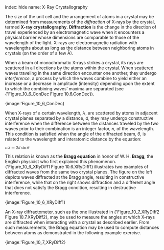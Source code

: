 index: hide
name: X-Ray Crystallography

The size of the unit cell and the arrangement of atoms in a crystal may be determined from measurements of the  *diffraction* of X-rays by the crystal, termed  **X-ray crystallography**.  **Diffraction** is the change in the direction of travel experienced by an electromagnetic wave when it encounters a physical barrier whose dimensions are comparable to those of the wavelength of the light. X-rays are electromagnetic radiation with wavelengths about as long as the distance between neighboring atoms in crystals (on the order of a few Å).

When a beam of monochromatic X-rays strikes a crystal, its rays are scattered in all directions by the atoms within the crystal. When scattered waves traveling in the same direction encounter one another, they undergo  *interference*, a process by which the waves combine to yield either an increase or a decrease in amplitude (intensity) depending upon the extent to which the combining waves’ maxima are separated (see {'Figure_10_6_ConDec Figure 10.6.ConDec}).


{image:'Figure_10_6_ConDec}
        

When X-rays of a certain wavelength,  *λ*, are scattered by atoms in adjacent crystal planes separated by a distance,  *d*, they may undergo constructive interference when the difference between the distances traveled by the two waves prior to their combination is an integer factor,  *n*, of the wavelength. This condition is satisfied when the angle of the diffracted beam,  *θ*, is related to the wavelength and interatomic distance by the equation:

<math xmlns:q="http://cnx.rice.edu/qml/1.0" xmlns:m="http://www.w3.org/1998/Math/MathML" xmlns:bib="http://bibtexml.sf.net/" xmlns:md="http://cnx.rice.edu/mdml" xmlns="http://cnx.rice.edu/cnxml"><mrow><mi>n</mi><mi>λ</mi><mo>=</mo><mn>2</mn><mi>d</mi><mspace width="0.2em"/><mtext>sin</mtext><mspace width="0.2em"/><mi>θ</mi></mrow></math>

This relation is known as the  **Bragg equation** in honor of W. H.  **Bragg**, the English physicist who first explained this phenomenon. {'Figure_10_6_XRyDiff1 Figure 10.6.XRyDiff1} illustrates two examples of diffracted waves from the same two crystal planes. The figure on the left depicts waves diffracted at the Bragg angle, resulting in constructive interference, while that on the right shows diffraction and a different angle that does not satisfy the Bragg condition, resulting in destructive interference.


{image:'Figure_10_6_XRyDiff1}
        

An X-ray diffractometer, such as the one illustrated in {'Figure_10_7_XRyDiff2 Figure 10.7.XRyDiff2}, may be used to measure the angles at which X-rays are diffracted when interacting with a crystal as described earlier. From such measurements, the Bragg equation may be used to compute distances between atoms as demonstrated in the following example exercise.


{image:'Figure_10_7_XRyDiff2}
        
